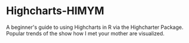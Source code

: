 # Highcharts-HIMYM

A beginner's guide to using Highcharts in R via the Highcharter Package. 
Popular trends of the show how I met your mother are visualized.
